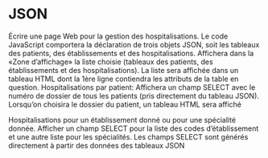 # JSON
Écrire une page Web pour la gestion des hospitalisations.
Le code JavaScript comportera la déclaration de trois objets JSON, soit les tableaux des patients, des établissements et des hospitalisations. 
Affichera dans la «Zone d’affichage» la liste choisie (tableaux des patients, des établissements et des hospitalisations). 
La liste sera affichée dans un tableau HTML dont la 1ère ligne contiendra les attributs de la table en question.
Hospitalisations par patient:
Affichera un champ SELECT avec le numéro de dossier de tous les patients (pris directement du tableau JSON). 
Lorsqu’on choisira le dossier du patient, un tableau HTML sera affiché 

Hospitalisations pour un établissement donné ou pour une spécialité donnée.
Afficher un champ SELECT pour la liste des codes d’établissement et une autre liste pour les spécialités. 
Les champs SELECT sont générés directement à partir des données des tableaux JSON
